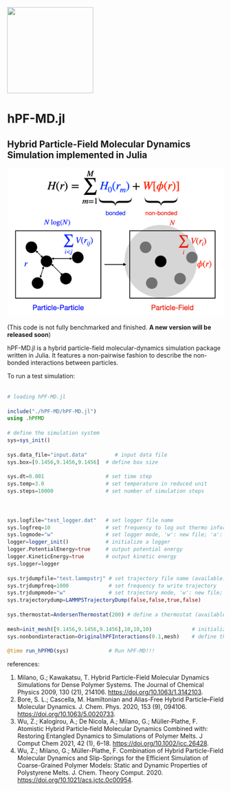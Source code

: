 
 <img src="hPF_blockcopolymer.gif" width="200" height="200" />

# hPF-MD.jl 
## Hybrid Particle-Field Molecular Dynamics Simulation implemented in Julia



![hPF-MD](hPF-MD.png)

(This code is not fully benchmarked and finished. **A new version will be released soon**)

hPF-MD.jl is a hybrid particle-field molecular-dynamics simulation package written in Julia. It features a non-pairwise fashion to describe the non-bonded interactions between particles.

To run a test simulation:



```julia

# loading hPF-MD.jl

include("./hPF-MD/hPF-MD.jl")
using .hPFMD

# define the simulation system
sys=sys_init()

sys.data_file="input.data"         # input data file
sys.box=[9.1456,9.1456,9.1456]  # define box size

sys.dt=0.001                    # set time step
sys.temp=3.0                    # set temperature in reduced unit
sys.steps=10000                 # set number of simulation steps



sys.logfile="test_logger.dat"   # set logger file name
sys.logfreq=10                  # set frequency to log out thermo information
sys.logmode="w"                 # set logger mode, 'w': new file; 'a': continue write
logger=logger_init()            # initialize a logger
logger.PotentialEnergy=true     # output potential energy
logger.KineticEnergy=true       # output kinetic energy
sys.logger=logger

sys.trjdumpfile="test.lammpstrj" # set trajectory file name (available: XYZTrajectoryDump, LAMMPSTrajectoryDump)
sys.trjdumpfreq=1000             # set frequency to write trajectory
sys.trjdumpmode="w"              # set trajectory mode, 'w': new file; 'a': continue write
sys.trajectorydump=LAMMPSTrajectoryDump(false,false,true,false)

sys.thermostat=AndersenThermostat(200) # define a thermostat (available: BerendsenThermostat, AndersenThermostat)

mesh=init_mesh([9.1456,9.1456,9.1456],10,10,10)             # initialize a mesh for the field
sys.nonbondinteraction=OriginalhPFInteractions(0.1,mesh)    # define the type of the non-bond interaction

@time run_hPFMD(sys)             # Run hPF-MD!!!
```

references:
1. Milano, G.; Kawakatsu, T. Hybrid Particle-Field Molecular Dynamics Simulations for Dense Polymer Systems. The Journal of Chemical Physics 2009, 130 (21), 214106. https://doi.org/10.1063/1.3142103.
2. Bore, S. L.; Cascella, M. Hamiltonian and Alias-Free Hybrid Particle–Field Molecular Dynamics. J. Chem. Phys. 2020, 153 (9), 094106. https://doi.org/10.1063/5.0020733.
3. Wu, Z.; Kalogirou, A.; De Nicola, A.; Milano, G.; Müller‐Plathe, F. Atomistic Hybrid Particle‐field Molecular Dynamics Combined with: Restoring Entangled Dynamics to Simulations of Polymer Melts. J Comput Chem 2021, 42 (1), 6–18. https://doi.org/10.1002/jcc.26428.
4. Wu, Z.; Milano, G.; Müller-Plathe, F. Combination of Hybrid Particle-Field Molecular Dynamics and Slip-Springs for the Efficient Simulation of Coarse-Grained Polymer Models: Static and Dynamic Properties of Polystyrene Melts. J. Chem. Theory Comput. 2020. https://doi.org/10.1021/acs.jctc.0c00954.
